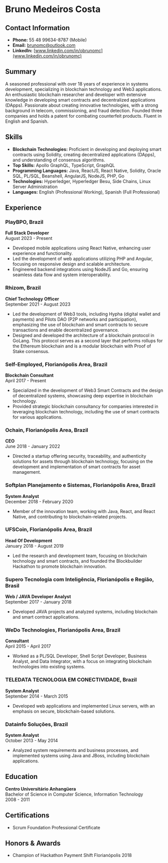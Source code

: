 # Bruno Medeiros Costa

## Contact Information
- **Phone:** 55 48 99634-8787 (Mobile)
- **Email:** brunomc@outlook.com
- **LinkedIn:** [www.linkedin.com/in/obrunomc](www.linkedin.com/in/obrunomc)

## Summary
A seasoned professional with over 18 years of experience in systems development, specializing in blockchain technology and Web3 applications. An enthusiastic blockchain researcher and developer with extensive knowledge in developing smart contracts and decentralized applications (DApps). Passionate about creating innovative technologies, with a strong background in telecom, commissioning, and fraud detection. Founded three companies and holds a patent for combating counterfeit products. Fluent in English and Spanish.

## Skills
- **Blockchain Technologies:** Proficient in developing and deploying smart contracts using Solidity, creating decentralized applications (DApps), and understanding of consensus algorithms.
- **Top Skills:** Apollo GraphQL, TypeScript, GraphQL
- **Programming Languages:** Java, ReactJS, React Native, Solidity, Oracle SQL, PL/SQL, Beanshell, AngularJS, NodeJS, PHP, Go
- **Technologies:** Hyperledger, Hyperledger Besu, Side Chains, Linux Server Administration
- **Languages:** English (Professional Working), Spanish (Full Professional)

## Experience

### PlayBPO, Brazil
**Full Stack Developer**  
August 2023 - Present
- Developed mobile applications using React Native, enhancing user experience and functionality.
- Led the development of web applications utilizing PHP and Angular, focusing on responsive design and scalable architecture.
- Engineered backend integrations using NodeJS and Go, ensuring seamless data flow and system interoperability.

### Rhizom, Brazil
**Chief Technology Officer**  
September 2021 - August 2023
- Led the development of Web3 tools, including Hypha (digital wallet and payments) and Pilots DAO (P2P networks and participation), emphasizing the use of blockchain and smart contracts to secure transactions and enable decentralized governance.
- Designed and developed the architecture of a blockchain protocol in GoLang. This protocol serves as a second layer that performs rollups for the Ethereum blockchain and is a modular blockchain with Proof of Stake consensus.

### Self-Employed, Florianópolis Area, Brazil
**Blockchain Consultant**  
April 2017 - Present
- Specialized in the development of Web3 Smart Contracts and the design of decentralized systems, showcasing deep expertise in blockchain technology.
- Provided strategic blockchain consultancy for companies interested in leveraging blockchain technology, including the use of smart contracts for various applications.

### Ochain, Florianópolis Area, Brazil
**CEO**  
June 2018 - January 2022
- Directed a startup offering security, traceability, and authenticity solutions for assets through blockchain technology, focusing on the development and implementation of smart contracts for asset management.

### Softplan Planejamento e Sistemas, Florianópolis Area, Brazil
**System Analyst**  
December 2018 - February 2020
- Member of the innovation team, working with Java, React, and React Native, and contributing to blockchain-related projects.

### UFSCoin, Florianópolis Area, Brazil
**Head Of Development**  
January 2018 - August 2019
- Led the research and development team, focusing on blockchain technology and smart contracts, and founded the Blockbuilder Hackathon to promote blockchain innovation.

### Supero Tecnologia com Inteligência, Florianópolis e Região, Brasil
**Web / JAVA Developer Analyst**  
September 2017 - January 2018
- Developed JAVA projects and analyzed systems, including blockchain and smart contract applications.

### WeDo Technologies, Florianópolis Area, Brazil
**Consultant**  
April 2015 - April 2017
- Worked as a PL/SQL Developer, Shell Script Developer, Business Analyst, and Data Integrator, with a focus on integrating blockchain technologies into existing systems.

### TELEDATA TECNOLOGIA EM CONECTIVIDADE, Brazil
**System Analyst**  
September 2014 - March 2015
- Developed web applications and implemented Linux servers, with an emphasis on secure, blockchain-based solutions.

### Datainfo Soluções, Brazil
**System Analyst**  
October 2013 - May 2014
- Analyzed system requirements and business processes, and implemented systems using Java and JBoss, including blockchain applications.

## Education
**Centro Universitário Anhangüera**  
Bachelor of Science in Computer Science, Information Technology  
2008 - 2011

## Certifications
- Scrum Foundation Professional Certificate

## Honors & Awards
- Champion of Hackathon Payment Shift Florianópolis 2018
